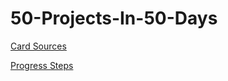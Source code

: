 # 50-Projects-In-50-Days
[Card Sources](https://codepen.io/wotydbho-the-typescripter/pen/qBQBxpQ)

[Progress Steps](https://codepen.io/wotydbho-the-typescripter/pen/QWJWQmd)
